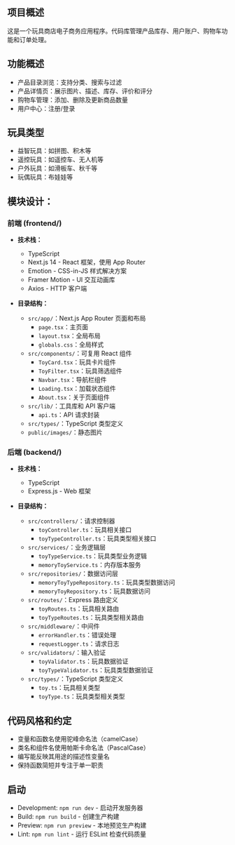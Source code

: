 ## 项目概述
这是一个玩具商店电子商务应用程序。代码库管理产品库存、用户账户、购物车功能和订单处理。

## 功能概述
- 产品目录浏览：支持分类、搜索与过滤  
- 产品详情页：展示图片、描述、库存、评价和评分  
- 购物车管理：添加、删除及更新商品数量  
- 用户中心：注册/登录

## 玩具类型
- 益智玩具：如拼图、积木等
- 遥控玩具：如遥控车、无人机等
- 户外玩具：如滑板车、秋千等
- 玩偶玩具：布娃娃等

## 模块设计：

### 前端 (frontend/)
- **技术栈：**
  - TypeScript
  - Next.js 14 - React 框架，使用 App Router
  - Emotion - CSS-in-JS 样式解决方案
  - Framer Motion - UI 交互动画库
  - Axios - HTTP 客户端

- **目录结构：**
  - `src/app/`：Next.js App Router 页面和布局
    - `page.tsx`：主页面
    - `layout.tsx`：全局布局
    - `globals.css`：全局样式   
  - `src/components/`：可复用 React 组件
    - `ToyCard.tsx`：玩具卡片组件
    - `ToyFilter.tsx`：玩具筛选组件
    - `Navbar.tsx`：导航栏组件
    - `Loading.tsx`：加载状态组件
    - `About.tsx`：关于页面组件
  - `src/lib/`：工具库和 API 客户端
    - `api.ts`：API 请求封装
  - `src/types/`：TypeScript 类型定义
  - `public/images/`：静态图片

### 后端 (backend/)
- **技术栈：**
  - TypeScript
  - Express.js - Web 框架

- **目录结构：**
  - `src/controllers/`：请求控制器
    - `toyController.ts`：玩具相关接口
    - `toyTypeController.ts`：玩具类型相关接口
  - `src/services/`：业务逻辑层
    - `toyTypeService.ts`：玩具类型业务逻辑
    - `memoryToyService.ts`：内存版本服务
  - `src/repositories/`：数据访问层
    - `memoryToyTypeRepository.ts`：玩具类型数据访问
    - `memoryToyRepository.ts`：玩具数据访问
  - `src/routes/`：Express 路由定义
    - `toyRoutes.ts`：玩具相关路由
    - `toyTypeRoutes.ts`：玩具类型相关路由
  - `src/middleware/`：中间件
    - `errorHandler.ts`：错误处理
    - `requestLogger.ts`：请求日志
  - `src/validators/`：输入验证
    - `toyValidator.ts`：玩具数据验证
    - `toyTypeValidator.ts`：玩具类型数据验证
  - `src/types/`：TypeScript 类型定义
    - `toy.ts`：玩具相关类型
    - `toyType.ts`：玩具类型相关类型

## 代码风格和约定
- 变量和函数名使用驼峰命名法（camelCase）
- 类名和组件名使用帕斯卡命名法（PascalCase）
- 编写能反映其用途的描述性变量名
- 保持函数简短并专注于单一职责

## 启动
- Development: `npm run dev` - 启动开发服务器
- Build: `npm run build` - 创建生产构建
- Preview: `npm run preview` - 本地预览生产构建
- Lint: `npm run lint` - 运行 ESLint 检查代码质量